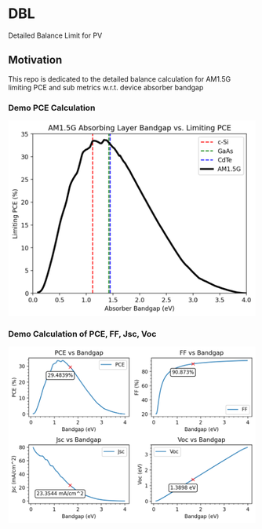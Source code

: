 # DBL
Detailed Balance Limit for PV

## Motivation

This repo is dedicated to the detailed balance calculation for AM1.5G limiting PCE  and sub metrics w.r.t. device absorber bandgap

### Demo PCE Calculation
![top view](images/AM1.5_Limit_0.png)

### Demo Calculation of PCE, FF, Jsc, Voc

![top view](images/AM1.5_Limit_2.png)
